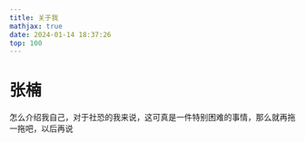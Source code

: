 ```yaml
---
title: 关于我
mathjax: true
date: 2024-01-14 18:37:26
top: 100
---
```


# 张楠

怎么介绍我自己，对于社恐的我来说，这可真是一件特别困难的事情，那么就再拖一拖吧，以后再说
